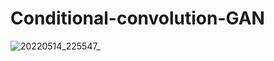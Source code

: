 # Conditional-convolution-GAN
![20220514_225547_](https://user-images.githubusercontent.com/93152909/168445433-fa47db82-0b94-4749-b208-450444e24521.gif)
